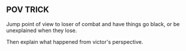 
## POV TRICK 

Jump point of view to loser of combat and have things go black, or be unexplained when they lose.

Then explain what happened from victor's perspective. 
